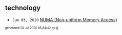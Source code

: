 ## technology


* <code>Jun 03, 2020</code> [NUMA (Non-uniform Memory Access)](2020-06-03T07-43-31-numa-non-uniform-memory-access.md)

<sup><sub>generated 20 Jul 2020 05:34:42 by <a href='https://github.com/senorprogrammer/til'>til</a></sub></sup>
